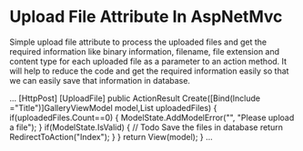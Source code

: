 # Upload File Attribute In AspNetMvc

Simple upload file attribute to process the uploaded files and get the required information like binary information, filename, file extension and content type for each uploaded file as a parameter to an action method. It will help to reduce the code and get the required information easily so that we can easily save that information in database. 

...
        [HttpPost]
        [UploadFile]
        public ActionResult Create([Bind(Include ="Title")]GalleryViewModel model,List<FileInformation> uploadedFiles)
        {
            if(uploadedFiles.Count==0)
            {
                ModelState.AddModelError("", "Please upload a file");
            }
            if(ModelState.IsValid)
            {
                    // Todo Save the files in database
                    return RedirectToAction("Index");
                }
            }
            return View(model);
        }
...
